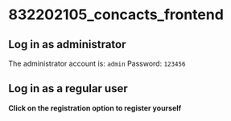 # 832202105_concacts_frontend

## Log in as administrator
The administrator account is: ``admin``
Password: ``123456``

## Log in as a regular user

**Click on the registration option to register yourself**
